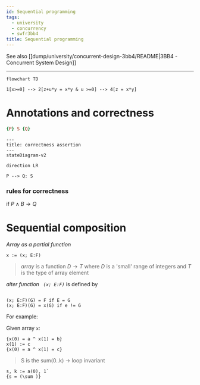 ```yaml
---
id: Sequential programming
tags:
  - university
  - concurrency
  - swfr3bb4
title: Sequential programming
---
```


See also [[dump/university/concurrent-design-3bb4/README|3BB4 - Concurrent System Design]]

---

```mermaid
flowchart TD

1[x>=0] --> 2[z+u*y = x*y & u >=0] --> 4[z = x*y]
```

# Annotations and correctness

```prolog
{P} S {Q}
```

```mermaid
---
title: correctness assertion
---
stateDiagram-v2

direction LR

P --> Q: S
```

### rules for correctness

if $P\wedge B \rightarrow Q$

# Sequential composition

_Array as a partial function_

```algorithm
x := (x; E:F)
```

> _array_ is a function $D \rightarrow T$ where $D$ is a 'small' range of integers and $T$ is the type of array element

_alter function ` (x; E:F)`_ is defined by

```algorithm

(x; E:F)(G) = F if E = G
(x; E:F)(G) = x(G) if e != G
```

For example:

Given array `x`:

```algorithm
{x(0) = a ^ x(1) = b}
x(1) := c
{x(0) = a ^ x(1) = c}
```

> S is the sum(0..k) -> loop invariant

```algorithm
s, k := a(0), 1`
{s = (\sum )}
```

